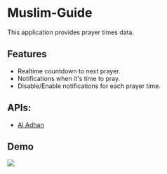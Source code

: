 # Muslim-Guide
This application provides prayer times data.
## Features
* Realtime countdown to next prayer.
* Notifications when it's time to pray.
* Disable/Enable notifications for each prayer time.
## APIs:
* [Al Adhan](https://aladhan.com/prayer-times-api)
## Demo
![](Demo/Demo2.gif)
